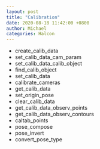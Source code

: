 ```yaml
---
layout: post
title: "Calibration"
date: 2020-08-18 11:42:00 +0800
author: Michael
categories: Halcon
---
```


- create_calib_data
- set_calib_data_cam_param
- set_calib_data_calib_object
- find_calib_object
- set_calib_data
- calibrate_cameras
- get_calib_data
- set_origin_pose
- clear_calib_data
- get_calib_data_observ_points
- get_calib_data_observ_contours
- caltab_points
- pose_compose
- pose_invert
- convert_pose_type